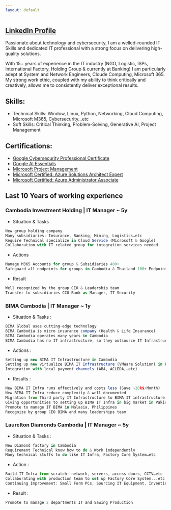```yaml
---
layout: default
---
```


## [LinkedIn Profile](https://www.linkedin.com/in/chanmakara/) 

Passionate about technology and cybersecurity, I am a welled-rounded IT Skills and dedicated IT professional with a strong focus on delivering high-quality solutions. 

With 15+ years of experience in the IT industry (NGO, Logistic, ISPs, International Factory, Holding Group & currently at Banking) I am particularly adept at System and Network Engineers, Cloude Computing, Microsoft 365. My strong work ethic, coupled with my ability to think critically and creatively, allows me to consistently deliver exceptional results.

## Skills: 

*    Technical Skills: Window, Linux, Python, Networking, Cloud Computing, Microsoft M365, Cybersecurity...etc
*    Soft Skills: Critical Thinking, Problem-Solving, Generative AI, Project Management

## Certifications: 
* [Google Cybersecurity Professional Certificate](https://www.credly.com/badges/c0e3b062-d6c4-442c-af1a-714eac3f6aed)
* [Google AI Essentials](https://coursera.org/share/739d80de61d1b2f62b2e165b24dc96fa)
* [Microsoft Project Management](https://www.coursera.org/account/accomplishments/specialization/S29IKAZGGC60) 
* [Microsoft Certified: Azure Solutions Architect Expert](https://www.credly.com/badges/b7af0e3d-07ae-4de8-83a6-69ef0f0f8cdd)
* [Microsoft Certified: Azure Administrator Associate](https://www.credly.com/badges/46debf22-7108-48f0-aafa-5c27fc36f67e)

## Last 10 Years of working experience

### Cambodia Investment Holding | IT Manager ~ 5y
*	Situation & Tasks
```js
New group holding company
Many subsidiaries: Insurance, Banking, Mining, Logistics…etc
Require Technical specialize in Cloud Service (Microsoft & Google)
Collaboration with IT related group for integration services needed
```
*	Actions
```js
Manage M365 Accounts for group & Subsidiaries 400+
Safeguard all endpoints for groups in Cambodia & Thailand 100+ Endpoints
```
*	Result
```js
Well recognized by the group CEO & Leadership team
Transfer to subsidiaries CCU Bank as Manager, IT Security
```
### BIMA Cambodia | IT Manager ~ 1y
* Situation & Tasks :
```js
BIMA Global uses cutting-edge technology 
BIMA Cambodia is micro insurance company (Health & Life Insurance)
BIMA Cambodia operates many years in Cambodia
BIMA Cambodia has no IT infrastructure, so they outsource IT Infrastructure to Third-Party and Invest heavily in technology in emerging markets like Cambodia
```
*	Actions :
```js
Setting up new BIMA IT Infrastructure in Cambodia
Setting up new virtualize BIMA IT Infrastructure (VMWare Solution) in Packistan
Integration with local payment channels (ABA, ACLEDA,…etc)
```
*	Results :
```js
New BIMA IT Infra runs effectively and costs less (Save ~20k$/Month)
New BIMA IT Infra reduce complexity & well documented
Migration from Third party IT Infrastructure to BIMA IT infrastructure with very minimal down time
Giving opportunities to setting up BIMA IT Infra in big market in Pakistan
Promote to manage IT BIMA in Malasia, Philippines 
Recognize by group CEO BIMA and many leaderships team
```
### Laurelton Diamonds Cambodia | IT Manager ~ 5y
*	Situation & Tasks :
```js
New Diamond factory in Cambodia 
Requirement Technical know how to do & Work independently
Many technical stuffs to do like IT Infra, Factory Core System…etc
```
*	Action :
```js
Build IT Infra from scratch: network, servers, access doors, CCTV…etc
Collaborating with production team to set up Factory Core System...etc
Continuing Improvement: Small Form PCs, Sourcing IT Equipment, Inventing Food Ordering System...etc.
```
*	Result :
```js
Promote to manage 2 departments IT and Sawing Production
```
  




